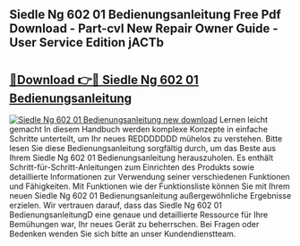 ## Siedle Ng 602 01 Bedienungsanleitung Free Pdf Download - Part-cvI New Repair Owner Guide - User Service Edition jACTb

# <h2><a href="http://df001m4.blite.top/?on=Siedle+Ng+602+01+Bedienungsanleitung">🔗Download 👉🔴 Siedle Ng 602 01 Bedienungsanleitung</a></h2>

[![Siedle Ng 602 01 Bedienungsanleitung new download](https://i.imgur.com/lujVjoI.png)](http://df001m4.blite.top/?on=Siedle+Ng+602+01+Bedienungsanleitung)
Lernen leicht gemacht In diesem Handbuch werden komplexe Konzepte in einfache Schritte unterteilt, um Ihr neues REDDDDDDD mühelos zu verstehen. Bitte lesen Sie diese Bedienungsanleitung sorgfältig durch, um das Beste aus Ihrem Siedle Ng 602 01 Bedienungsanleitung herauszuholen. Es enthält Schritt-für-Schritt-Anleitungen zum Einrichten des Produkts sowie detaillierte Informationen zur Verwendung seiner verschiedenen Funktionen und Fähigkeiten. Mit Funktionen wie der Funktionsliste können Sie mit Ihrem neuen Siedle Ng 602 01 Bedienungsanleitung außergewöhnliche Ergebnisse erzielen. Wir vertrauen darauf, dass das Siedle Ng 602 01 BedienungsanleitungD eine genaue und detaillierte Ressource für Ihre Bemühungen war, Ihr neues Gerät zu beherrschen. Bei Fragen oder Bedenken wenden Sie sich bitte an unser Kundendienstteam.
